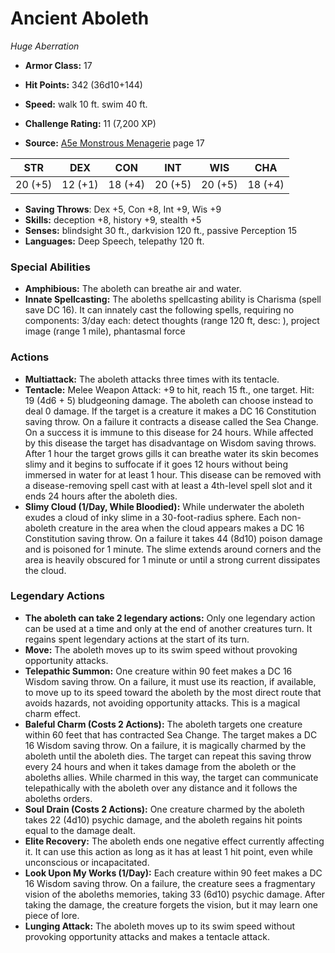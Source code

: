 # Ancient Aboleth

*Huge* *Aberration*

- **Armor Class:** 17
- **Hit Points:** 342 (36d10+144)
- **Speed:** walk 10 ft. swim 40 ft.

- **Challenge Rating:** 11 (7,200 XP)
- **Source:** [A5e Monstrous Menagerie](https://enpublishingrpg.com/products/level-up-monstrous-menagerie-a5e) page 17

| STR | DEX | CON | INT | WIS | CHA |
| --- | --- | --- | --- | --- | --- |
| 20 (+5) | 12 (+1) | 18 (+4) | 20 (+5) | 20 (+5) | 18 (+4) |

- **Saving Throws**: Dex +5, Con +8, Int +9, Wis +9
- **Skills:** deception +8, history +9, stealth +5
- **Senses:** blindsight 30 ft., darkvision 120 ft., passive Perception 15
- **Languages:** Deep Speech, telepathy 120 ft.

### Special Abilities

- **Amphibious:** The aboleth can breathe air and water.
- **Innate Spellcasting:** The aboleths spellcasting ability is Charisma (spell save DC 16). It can innately cast the following spells, requiring no components: 3/day each: detect thoughts (range 120 ft, desc: ), project image (range 1 mile), phantasmal force

### Actions

- **Multiattack:** The aboleth attacks three times with its tentacle.
- **Tentacle:** Melee Weapon Attack: +9 to hit, reach 15 ft., one target. Hit: 19 (4d6 + 5) bludgeoning damage. The aboleth can choose instead to deal 0 damage. If the target is a creature  it makes a DC 16 Constitution saving throw. On a failure  it contracts a disease called the Sea Change. On a success  it is immune to this disease for 24 hours. While affected by this disease  the target has disadvantage on Wisdom saving throws. After 1 hour  the target grows gills  it can breathe water  its skin becomes slimy  and it begins to suffocate if it goes 12 hours without being immersed in water for at least 1 hour. This disease can be removed with a disease-removing spell cast with at least a 4th-level spell slot  and it ends 24 hours after the aboleth dies.
- **Slimy Cloud (1/Day, While Bloodied):** While underwater  the aboleth exudes a cloud of inky slime in a 30-foot-radius sphere. Each non-aboleth creature in the area when the cloud appears makes a DC 16 Constitution saving throw. On a failure  it takes 44 (8d10) poison damage and is poisoned for 1 minute. The slime extends around corners  and the area is heavily obscured for 1 minute or until a strong current dissipates the cloud.



### Legendary Actions

- **The aboleth can take 2 legendary actions:** Only one legendary action can be used at a time and only at the end of another creatures turn. It regains spent legendary actions at the start of its turn.
- **Move:** The aboleth moves up to its swim speed without provoking opportunity attacks.
- **Telepathic Summon:** One creature within 90 feet makes a DC 16 Wisdom saving throw. On a failure, it must use its reaction, if available, to move up to its speed toward the aboleth by the most direct route that avoids hazards, not avoiding opportunity attacks. This is a magical charm effect.
- **Baleful Charm (Costs 2 Actions):** The aboleth targets one creature within 60 feet that has contracted Sea Change. The target makes a DC 16 Wisdom saving throw. On a failure, it is magically charmed by the aboleth until the aboleth dies. The target can repeat this saving throw every 24 hours and when it takes damage from the aboleth or the aboleths allies. While charmed in this way, the target can communicate telepathically with the aboleth over any distance and it follows the aboleths orders.
- **Soul Drain (Costs 2 Actions):** One creature charmed by the aboleth takes 22 (4d10) psychic damage, and the aboleth regains hit points equal to the damage dealt.
- **Elite Recovery:** The aboleth ends one negative effect currently affecting it. It can use this action as long as it has at least 1 hit point, even while unconscious or incapacitated.
- **Look Upon My Works (1/Day):** Each creature within 90 feet makes a DC 16 Wisdom saving throw. On a failure, the creature sees a fragmentary vision of the aboleths memories, taking 33 (6d10) psychic damage. After taking the damage, the creature forgets the vision, but it may learn one piece of lore.
- **Lunging Attack:** The aboleth moves up to its swim speed without provoking opportunity attacks and makes a tentacle attack.
